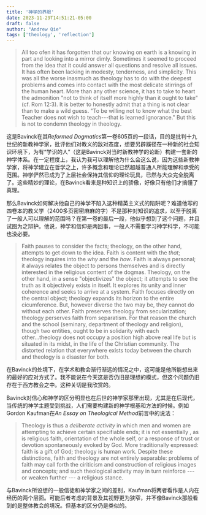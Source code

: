 ```yaml
---
title: '神学的界限'
date: 2023-11-29T14:51:21-05:00
draft: false
author: "Andrew Qie"
tags: ['theology', 'reflection']
---
```


> All too ofen it has forgotten that our knowing on earth is a knowing in part and looking into a mirror dimly. Sometimes it seemed to proceed from the idea that it could answer all questions and resolve all issues. It has often been lacking in modesty, tenderness, and simplicity. This was all the worse inasmuch as theology has to do with the deepest problems and comes into contact with the most delicate stirrings of the human heart. More than any other science, it has to take to heart the admonition "not to think of itself more highly than it ought to take" (cf. Rom 12:3). It is better to honestly admit that a thing is not clear than to make a wild guess. "To be willing not to know what the best Teacher does not wish to teach---that is learned ignorance." But this is not to condemn theology in theology.

这是Bavinck在其*Reformed Dogmatics*第一卷605页的一段话，目的是批判十九世纪的新教神学家，批评他们对教义的敌对态度，想要另辟蹊径在一种新的社会知识环境下，为有“学识的人”（这是Bavinck对当时新教神学的论断）构建一套新的神学体系。在一定程度上，我认为我可以理解他为什么会这么说，因为这些新教神学家，将神学建立在哲学之上，许多概念和理论已然超越普通人所能理解和承受的范围。神学俨然已成为了上层社会保持其信仰的理论玩具，已然与大众完全脱离了。这些精妙的理论，在Bavinck看来是种知识上的骄傲，好像只有他们才搞懂了真理。

那么Bavinck如何解决他自己的神学不陷入这种精英主义式的陷阱呢？难道他写的四卷本的教义学（2400多页密密麻麻的字）不是那种对知识的追求，以至于脱离了一般人可以理解的范围吗？在第一卷的最后一段，他似乎想到了这个问题，并且试图为之辩护。他说，神学和信仰是两回事，一般人不需要学习神学科学，不可能也没必要。

> Faith pauses to consider the facts; theology, on the other hand, attempts to get down to the idea. Faith is content with the *that*; theology inquires into the *why* and the *how*. Faith is always personal; it always relates the object to persons themselves and is directly interested in the religious content of the dogmas. Theology, on the other hand, in a sense "objectivizes" the object; it attempts to see the truth as it objectively exists in itself. It explores its unity and inner coherence and seeks to arrive at a system. Faith focuses directly on the central object; theology expands its horizon to the entire cicumference. But, however diverse the two may be, they cannot do without each other. Faith preserves theology from secularization; theology perserves faith from separatism. For that reason the church and the school (seminary, department of theology and religion), though two entities, ought to be in solidarity with each other...theology does not occupy a position high above real life but is situated in its midst, in the life of the Christian community. The distorted relation that everywhere exists today between the church and theology is a disaster for both.

在Bavinck的处境下，在学术和教会渐行渐远的情况之中，这可能是他所能想出来的最好的应对方式了。我不能说在今天这是否仍旧是理想的模式，但这个问题仍旧存在于西方教会之中。这种关切是我欣赏的。

Bavinck对信心和神学的区分明显也在后世的神学家那里出现，尤其是在后现代，当传统的神学主题受到挑战，人们需要构建新的神学根基和方法的时候。例如Gordon Kaufman在*An Essay on Theological Method*前言中的说法：

> Theology is thus a *deliberate activity* in which men and women are attempting to achieve certain specifiable ends; it is not essentially , as is religious faith, orientation of the whole self, or a response of trust or devotion spontaneously evoked by God. More traditionally expressed: faith is a gift of God; theology is human work. Despite these distinctions, faith and theology are not entirely separable: problems of faith may call forth the ciriticism and construction of religious images and concepts; and such theological activity may in turn reinforce --- or weaken further --- a religious stance.

与Bavinck所设想的一般信徒和神学家之间的差别，Kaufman将两者看作是人内在经历的两个层面。可能后者考虑的背景及其视野更为狭窄，并不像Bavinck那般看到的是整体教会的境况。但基本的区分仍是类似的。